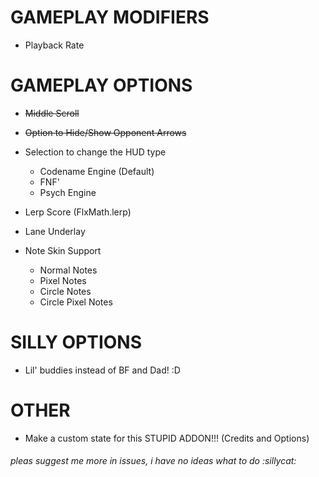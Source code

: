 # GAMEPLAY MODIFIERS

- Playback Rate

# GAMEPLAY OPTIONS

- ~~Middle Scroll~~

- ~~Option to Hide/Show Opponent Arrows~~

- Selection to change the HUD type
    - Codename Engine (Default)
    - FNF' 
    - Psych Engine

- Lerp Score (FlxMath.lerp)

- Lane Underlay

- Note Skin Support
    - Normal Notes
    - Pixel Notes
    - Circle Notes
    - Circle Pixel Notes

# SILLY OPTIONS

- Lil' buddies instead of BF and Dad! :D

# OTHER

- Make a custom state for this STUPID ADDON!!! (Credits and Options)

###### pleas suggest me more in issues, i have no ideas what to do :sillycat:
